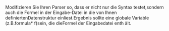 Modifizieren Sie Ihren Parser so, dass er nicht nur die Syntax testet,sondern auch die Formel in der Eingabe-Datei in die von Ihnen definiertenDatenstruktur einliest.Ergebnis sollte eine globale Variable (z.B.formula* f)sein, die dieFormel der Eingabedatei enth ̈alt.